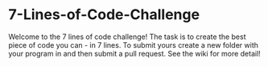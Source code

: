 7-Lines-of-Code-Challenge
=========================

Welcome to the 7 lines of code challenge! The task is to create the best piece of code you can - in 7 lines. To submit yours create a new folder with your program in and then submit a pull request. See the wiki for more detail! 
